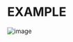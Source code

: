 # EXAMPLE
![image](https://user-images.githubusercontent.com/84920157/122594648-7d8a8f00-d091-11eb-9862-59eed16bd2e2.png)
